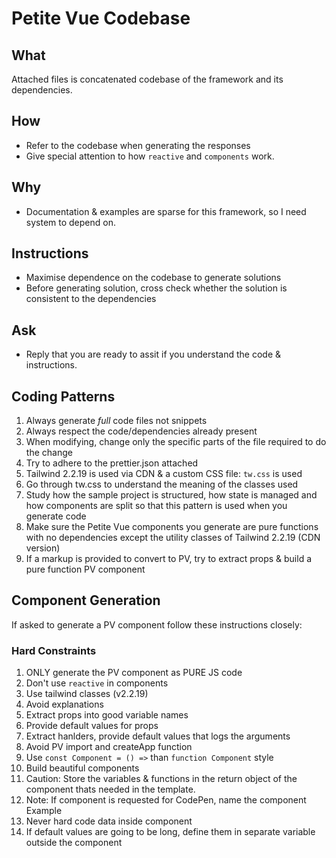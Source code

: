 # Petite Vue Codebase

## What

Attached files is concatenated codebase of the framework and its dependencies.

## How

- Refer to the codebase when generating the responses
- Give special attention to how `reactive` and `components` work.

## Why

- Documentation & examples are sparse for this framework, so I need system to
  depend on.

## Instructions

- Maximise dependence on the codebase to generate solutions
- Before generating solution, cross check whether the solution is consistent to
  the dependencies

## Ask

- Reply that you are ready to assit if you understand the code & instructions.

## Coding Patterns

1. Always generate *full* code files not snippets
2. Always respect the code/dependencies already present
3. When modifying, change only the specific parts of the file required to do the
change
4. Try to adhere to the prettier.json attached
5. Tailwind 2.2.19 is used via CDN & a custom CSS file: `tw.css` is used
6. Go through tw.css to understand the meaning of the classes used
7. Study how the sample project is structured, how state is managed and how
components are split so that this pattern is used when you generate code
8. Make sure the Petite Vue components you generate are pure functions with no
dependencies except the utility classes of Tailwind 2.2.19 (CDN version)
9. If a markup is provided to convert to PV, try to extract props & build a pure
function PV component

## Component Generation

If asked to generate a PV component follow these instructions closely:

### Hard Constraints

1. ONLY generate the PV component as PURE JS code
2. Don't use `reactive` in components
3. Use tailwind classes (v2.2.19)
4. Avoid explanations
5. Extract props into good variable names
6. Provide default values for props
7. Extract hanlders, provide default values that logs the arguments
8. Avoid PV import and createApp function
9. Use `const Component = () =>` than `function Component` style
10. Build beautiful components
11. Caution: Store the variables & functions in the return object of the
component thats needed in the template.
12. Note: If component is requested for CodePen, name the component Example
13. Never hard code data inside component
14. If default values are going to be long, define them in separate variable
outside the component
